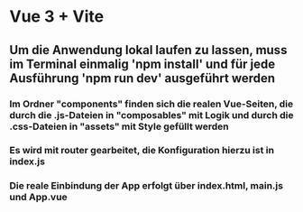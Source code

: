 # Vue 3 + Vite

## Um die Anwendung lokal laufen zu lassen, muss im Terminal einmalig **'npm install'** und für jede Ausführung **'npm run dev'** ausgeführt werden

### Im Ordner "components" finden sich die realen Vue-Seiten, die durch die .js-Dateien in "composables" mit Logik und durch die .css-Dateien in "assets" mit Style gefüllt werden

### Es wird mit router gearbeitet, die Konfiguration hierzu ist in index.js

### Die reale Einbindung der App erfolgt über index.html, main.js und App.vue